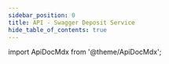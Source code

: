 ```yaml
---
sidebar_position: 0
title: API - Swagger Deposit Service
hide_table_of_contents: true
---
```


import ApiDocMdx from '@theme/ApiDocMdx';

<ApiDocMdx id="petstore" />